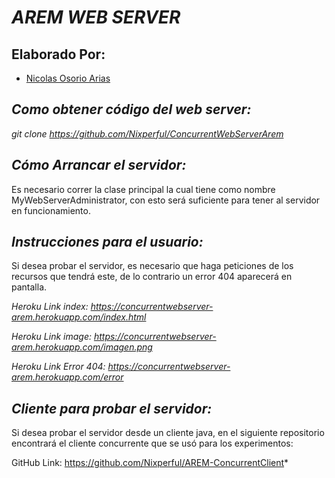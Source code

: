 
***AREM WEB SERVER***
======

  Elaborado Por:
  -------
  - [Nicolas Osorio Arias](https://github.com/Nixperful)
  
 
*_Como obtener código del web server:_*
------- 
*git clone https://github.com/Nixperful/ConcurrentWebServerArem*

*_Cómo Arrancar el servidor:_*
------- 
Es necesario correr la clase principal la cual tiene como nombre MyWebServerAdministrator, con esto será suficiente para tener al servidor en funcionamiento.

*_Instrucciones para el usuario:_*
------- 
Si desea probar el servidor, es necesario que haga peticiones de los recursos que tendrá este, de lo contrario un error 404 aparecerá en pantalla. 

*Heroku Link index: https://concurrentwebserver-arem.herokuapp.com/index.html*

*Heroku Link image: https://concurrentwebserver-arem.herokuapp.com/imagen.png*

*Heroku Link Error 404: https://concurrentwebserver-arem.herokuapp.com/error*

*_Cliente para probar el servidor:_*
------- 
Si desea probar el servidor desde un cliente java, en el siguiente repositorio encontrará el cliente concurrente que se usó para los experimentos:

GitHub Link: https://github.com/Nixperful/AREM-ConcurrentClient*
